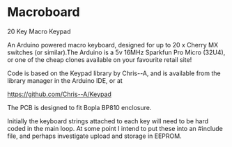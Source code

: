 # Macroboard
20 Key Macro Keypad

An Arduino powered macro keyboard, designed for up to 20 x Cherry MX switches (or similar).The Arduino is a 5v 16MHz Sparkfun Pro Micro (32U4), or one of the cheap clones available on your favourite retail site!

Code is based on the Keypad library by Chris--A, and is available from the library manager in the Arduino IDE, or at

https://github.com/Chris--A/Keypad

The PCB is designed to fit Bopla BP810 enclosure.

Initially the keyboard strings attached to each key will need to be hard coded in the main loop. At some point I intend to put these into an #include file, and perhaps investigate upload and storage in EEPROM.
